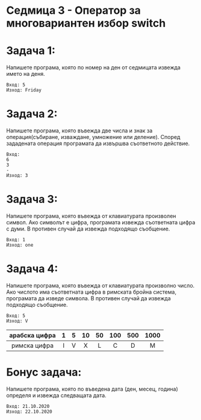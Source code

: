 # Седмица 3 - Оператор за многовариантен избор switch

Задача 1:
=
Напишете програма, която по номер на ден от седмицата извежда името на деня.
```
Вход: 5 
Изход: Friday
```

Задача 2:
=
Напишете програма, която въвежда две числа и знак за операция(събиране, изваждане, умножение или деление). Според зададената операция програмата да извършва съответното действие.
```
Вход: 
6
3
-
Изход: 3
```

Задача 3:
=
Напишете програма, която въвежда от клавиатурата произволен символ. Ако символът е цифра, програмата извежда съответната цифра с думи. В противен случай да извежда подходящо съобщение.
```
Вход: 1 
Изход: one
```

Задача 4:
=
Напишете програма, която въвежда от клавиатурата произволно число. Ако числото има съответната цифра в римската бройна система, програмата да изведе символа. В противен случай да извежда подходящо съобщение.
```
Вход: 5
Изход: V
```

|арабска цифра| 1 | 5 | 10 | 50 | 100 | 500 | 1000 |
| :---: | :---: | :---: | :---: | :---: | :---: | :---: | :---: |
|римска цифра| I | V | X | L | C | D | M |


Бонус задача:
=
Напишете програма, която по въведена дата (ден, месец, година) определя и извежда следващата дата.
```
Вход: 21.10.2020
Изход: 22.10.2020
```

